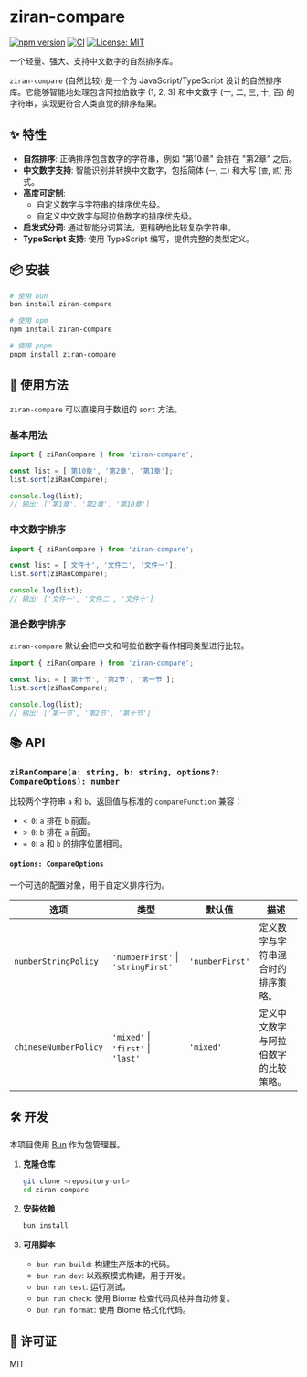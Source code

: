 # ziran-compare

[![npm version](https://badge.fury.io/js/ziran-compare.svg)](https://www.npmjs.com/package/ziran-compare)
[![CI](https://github.com/wybxc/ziran-compare/actions/workflows/ci.yml/badge.svg)](https://github.com/wybxc/ziran-compare/actions/workflows/ci.yml)
[![License: MIT](https://img.shields.io/badge/License-MIT-yellow.svg)](https://opensource.org/licenses/MIT)

一个轻量、强大、支持中文数字的自然排序库。

`ziran-compare` (自然比较) 是一个为 JavaScript/TypeScript 设计的自然排序库。它能够智能地处理包含阿拉伯数字 (1, 2, 3) 和中文数字 (一, 二, 三, 十, 百) 的字符串，实现更符合人类直觉的排序结果。

## ✨ 特性

- **自然排序**: 正确排序包含数字的字符串，例如 "第10章" 会排在 "第2章" 之后。
- **中文数字支持**: 智能识别并转换中文数字，包括简体 (`一`, `二`) 和大写 (`壹`, `贰`) 形式。
- **高度可定制**:
  - 自定义数字与字符串的排序优先级。
  - 自定义中文数字与阿拉伯数字的排序优先级。
- **启发式分词**: 通过智能分词算法，更精确地比较复杂字符串。
- **TypeScript 支持**: 使用 TypeScript 编写，提供完整的类型定义。

## 📦 安装

```bash
# 使用 bun
bun install ziran-compare

# 使用 npm
npm install ziran-compare

# 使用 pnpm
pnpm install ziran-compare
```

## 🚀 使用方法

`ziran-compare` 可以直接用于数组的 `sort` 方法。

### 基本用法

```typescript
import { ziRanCompare } from 'ziran-compare';

const list = ['第10章', '第2章', '第1章'];
list.sort(ziRanCompare);

console.log(list);
// 输出: ['第1章', '第2章', '第10章']
```

### 中文数字排序

```typescript
import { ziRanCompare } from 'ziran-compare';

const list = ['文件十', '文件二', '文件一'];
list.sort(ziRanCompare);

console.log(list);
// 输出: ['文件一', '文件二', '文件十']
```

### 混合数字排序

`ziran-compare` 默认会把中文和阿拉伯数字看作相同类型进行比较。

```typescript
import { ziRanCompare } from 'ziran-compare';

const list = ['第十节', '第2节', '第一节'];
list.sort(ziRanCompare);

console.log(list);
// 输出: ['第一节', '第2节', '第十节']
```

## 📚 API

### `ziRanCompare(a: string, b: string, options?: CompareOptions): number`

比较两个字符串 `a` 和 `b`。返回值与标准的 `compareFunction` 兼容：

- `< 0`: `a` 排在 `b` 前面。
- `> 0`: `b` 排在 `a` 前面。
- `= 0`: `a` 和 `b` 的排序位置相同。

#### `options: CompareOptions`

一个可选的配置对象，用于自定义排序行为。

| 选项 | 类型 | 默认值 | 描述 |
| --- | --- | --- | --- |
| `numberStringPolicy` | `'numberFirst'` \| `'stringFirst'` | `'numberFirst'` | 定义数字与字符串混合时的排序策略。 |
| `chineseNumberPolicy` | `'mixed'` \| `'first'` \| `'last'` | `'mixed'` | 定义中文数字与阿拉伯数字的比较策略。 |

## 🛠️ 开发

本项目使用 [Bun](https://bun.sh/) 作为包管理器。

1. **克隆仓库**

   ```bash
   git clone <repository-url>
   cd ziran-compare
   ```

2. **安装依赖**

   ```bash
   bun install
   ```

3. **可用脚本**

   - `bun run build`: 构建生产版本的代码。
   - `bun run dev`: 以观察模式构建，用于开发。
   - `bun run test`: 运行测试。
   - `bun run check`: 使用 Biome 检查代码风格并自动修复。
   - `bun run format`: 使用 Biome 格式化代码。

## 📄 许可证

MIT
